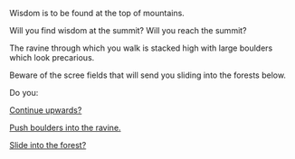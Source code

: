 Wisdom is to be found at the top of mountains. 

Will you find wisdom at the summit? Will you reach the summit?

The ravine through which you walk is stacked high with large boulders which look precarious.

Beware of the scree fields that will send you sliding into the forests below.

Do you:

[Continue upwards?](./upwards/upwards.md)

[Push boulders into the ravine.](./boulder/boulders.md)

[Slide into the forest?](../into-forest/forest.md)